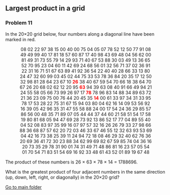 Largest product in a grid
-------------------------
### Problem 11

In the 20×20 grid below, four numbers along a diagonal line have been marked in red.  
<p align="center">
08 02 22 97 38 15 00 40 00 75 04 05 07 78 52 12 50 77 91 08 <br>
49 49 99 40 17 81 18 57 60 87 17 40 98 43 69 48 04 56 62 00 <br>
81 49 31 73 55 79 14 29 93 71 40 67 53 88 30 03 49 13 36 65 <br>
52 70 95 23 04 60 11 42 69 24 68 56 01 32 56 71 37 02 36 91 <br>
22 31 16 71 51 67 63 89 41 92 36 54 22 40 40 28 66 33 13 80 <br>
24 47 32 60 99 03 45 02 44 75 33 53 78 36 84 20 35 17 12 50 <br>
32 98 81 28 64 23 67 10 <span style="color: red; font-weight: bold">26</span> 38 40 67 59 54 70 66 18 38 64 70 <br>
67 26 20 68 02 62 12 20 95 <span style="color: red; font-weight: bold">63</span> 94 39 63 08 40 91 66 49 94 21 <br>
24 55 58 05 66 73 99 26 97 17 <span style="color: red; font-weight: bold">78</span> 78 96 83 14 88 34 89 63 72 <br>
21 36 23 09 75 00 76 44 20 45 35 <span style="color: red; font-weight: bold">14</span> 00 61 33 97 34 31 33 95 <br>
78 17 53 28 22 75 31 67 15 94 03 80 04 62 16 14 09 53 56 92 <br>
16 39 05 42 96 35 31 47 55 58 88 24 00 17 54 24 36 29 85 57 <br>
86 56 00 48 35 71 89 07 05 44 44 37 44 60 21 58 51 54 17 58 <br>
19 80 81 68 05 94 47 69 28 73 92 13 86 52 17 77 04 89 55 40 <br>
04 52 08 83 97 35 99 16 07 97 57 32 16 26 26 79 33 27 98 66 <br>
88 36 68 87 57 62 20 72 03 46 33 67 46 55 12 32 63 93 53 69 <br>
04 42 16 73 38 25 39 11 24 94 72 18 08 46 29 32 40 62 76 36 <br>
20 69 36 41 72 30 23 88 34 62 99 69 82 67 59 85 74 04 36 16 <br>
20 73 35 29 78 31 90 01 74 31 49 71 48 86 81 16 23 57 05 54 <br>
01 70 54 71 83 51 54 69 16 92 33 48 61 43 52 01 89 19 67 48 <br>
</p>
  
The product of these numbers is 26 × 63 × 78 × 14 = 1788696.  
  
What is the greatest product of four adjacent numbers in the same direction (up, down, left, right, or diagonally) in the 20×20 grid?
 
[Go to main folder](../../../ "Go to main folder")
